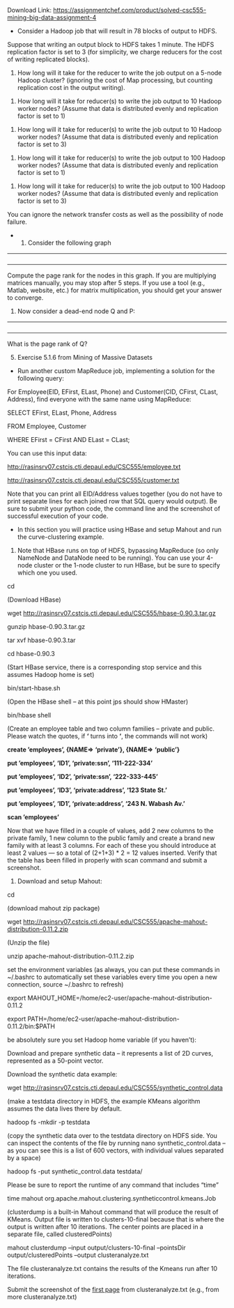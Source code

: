 Download Link: https://assignmentchef.com/product/solved-csc555-mining-big-data-assignment-4
<br>
<ul>

 <li>Consider a Hadoop job that will result in 78 blocks of output to HDFS.</li>

</ul>

Suppose that writing an output block to HDFS takes 1 minute. The HDFS replication factor is set to 3 (for simplicity, we charge reducers for the cost of writing replicated blocks).




<ol>

 <li>How long will it take for the reducer to write the job output on a 5-node Hadoop cluster? (ignoring the cost of Map processing, but counting replication cost in the output writing).</li>

</ol>




<ol>

 <li>How long will it take for reducer(s) to write the job output to 10 Hadoop worker nodes? (Assume that data is distributed evenly and replication factor is set to 1)</li>

</ol>




<ol>

 <li>How long will it take for reducer(s) to write the job output to 10 Hadoop worker nodes? (Assume that data is distributed evenly and replication factor is set to 3)</li>

</ol>




<ol>

 <li>How long will it take for reducer(s) to write the job output to 100 Hadoop worker nodes? (Assume that data is distributed evenly and replication factor is set to 1)</li>

</ol>




<ol>

 <li>How long will it take for reducer(s) to write the job output to 100 Hadoop worker nodes? (Assume that data is distributed evenly and replication factor is set to 3)</li>

</ol>







You can ignore the network transfer costs as well as the possibility of node failure.




<ul>

 <li>

  <ol>

   <li>Consider the following graph</li>

  </ol></li>

</ul>

<table>

 <tbody>

  <tr>

   <td width="172"></td>

   <td width="252"></td>

   <td width="43"></td>

   <td width="46"></td>

  </tr>

  <tr>

   <td></td>

   <td></td>

  </tr>

  <tr>

   <td></td>

  </tr>

  <tr>

   <td></td>

   <td colspan="2"></td>

   <td></td>

  </tr>

 </tbody>

</table>

























Compute the page rank for the nodes in this graph. If you are multiplying matrices manually, you may stop after 5 steps. If you use a tool (e.g., Matlab, website, etc.) for matrix multiplication, you should get your answer to converge.




<ol>

 <li>Now consider a dead-end node Q and P:</li>

</ol>

<table>

 <tbody>

  <tr>

   <td width="251"></td>

   <td width="311"></td>

   <td width="47"></td>

  </tr>

  <tr>

   <td></td>

   <td colspan="2"></td>

  </tr>

  <tr>

   <td></td>

  </tr>

  <tr>

   <td></td>

   <td></td>

   <td></td>

  </tr>

 </tbody>

</table>



















What is the page rank of Q?




<ol start="5">

 <li>Exercise 5.1.6 from Mining of Massive Datasets</li>

</ol>







<ul>

 <li>Run another custom MapReduce job, implementing a solution for the following query:</li>

</ul>




For Employee(EID, EFirst, ELast, Phone) and Customer(CID, CFirst, CLast, Address), find everyone with the same name using MapReduce:




SELECT EFirst, ELast, Phone, Address

FROM Employee, Customer

WHERE EFirst = CFirst AND ELast = CLast;




You can use this input data:




http://rasinsrv07.cstcis.cti.depaul.edu/CSC555/employee.txt

http://rasinsrv07.cstcis.cti.depaul.edu/CSC555/customer.txt




Note that you can print all EID/Address values together (you do not have to print separate lines for each joined row that SQL query would output). Be sure to submit your python code, the command line and the screenshot of successful execution of your code.




<ul>

 <li>In this section you will practice using HBase and setup Mahout and run the curve-clustering example.</li>

</ul>

<u> </u>

<ol>

 <li>Note that HBase runs on top of HDFS, bypassing MapReduce (so only NameNode and DataNode need to be running). You can use your 4-node cluster or the 1-node cluster to run HBase, but be sure to specify which one you used.</li>

</ol>




cd

(Download HBase)

wget http://rasinsrv07.cstcis.cti.depaul.edu/CSC555/hbase-0.90.3.tar.gz

gunzip hbase-0.90.3.tar.gz

tar xvf hbase-0.90.3.tar




cd hbase-0.90.3




(Start HBase service, there is a corresponding stop service and this assumes Hadoop home is set)

bin/start-hbase.sh

(Open the HBase shell – at this point jps should show HMaster)

bin/hbase shell

<strong> </strong>

(Create an employee table and two column families – private and public. Please watch the quotes, if <strong>‘</strong> turns into <strong>‘</strong>, the commands will not work)

<strong>create ’employees’,  {NAME=&gt;</strong> <strong>‘private’}, {NAME=&gt;</strong> <strong>‘public’} </strong>

<strong>put ’employees’, ‘ID1’, ‘private:ssn’, ‘111-222-334’</strong>

<strong>put ’employees’, ‘ID2’, ‘private:ssn’, ‘222-333-445’</strong>

<strong>put ’employees’, ‘ID3’, ‘private:address’, ‘123 State St.’</strong>

<strong>put ’employees’, ‘ID1’, ‘private:address’, ‘243 N. Wabash Av.’</strong>

<strong> </strong>

<strong>scan ’employees’</strong>

<strong> </strong>

Now that we have filled in a couple of values, add 2 new columns to the private family, 1 new column to the public family and create a brand new family with at least 3 columns. For each of these you should introduce at least 2 values — so a total of (2+1+3) * 2 = 12 values inserted. Verify that the table has been filled in properly with scan command and submit a screenshot.




<ol>

 <li>Download and setup Mahout:</li>

</ol>




cd

(download mahout zip package)

wget http://rasinsrv07.cstcis.cti.depaul.edu/CSC555/apache-mahout-distribution-0.11.2.zip

(Unzip the file)

unzip apache-mahout-distribution-0.11.2.zip




set the environment variables (as always, you can put these commands in ~/.bashrc to automatically set these variables every time you open a new connection, source ~/.bashrc to refresh)

export MAHOUT_HOME=/home/ec2-user/apache-mahout-distribution-0.11.2

export PATH=/home/ec2-user/apache-mahout-distribution-0.11.2/bin:$PATH

be absolutely sure you set Hadoop home variable (if you haven’t):




Download and prepare synthetic data – it represents a list of 2D curves, represented as a 50-point vector.




Download the synthetic data example:

wget <a href="http://rasinsrv07.cstcis.cti.depaul.edu/CSC555/synthetic_control.data">http://rasinsrv07.cstcis.cti.depaul.edu/CSC555/synthetic_control.data</a>

(make a testdata directory in HDFS, the example KMeans algorithm assumes the data lives there by default.

hadoop fs -mkdir -p testdata

(copy the synthetic data over to the testdata directory on HDFS side. You can inspect the contents of the file by running nano synthetic_control.data – as you can see this is a list of 600 vectors, with individual values separated by a space)

hadoop fs -put synthetic_control.data testdata/




Please be sure to report the runtime of any command that includes “time”

time mahout org.apache.mahout.clustering.syntheticcontrol.kmeans.Job




(clusterdump is a built-in Mahout command that will produce the result of KMeans. Output file is written to clusters-10-final because that is where the output is written after 10 iterations. The center points are placed in a separate file, called clusteredPoints)

mahout clusterdump –input output/clusters-10-final –pointsDir output/clusteredPoints –output clusteranalyze.txt




The file clusteranalyze.txt contains the results of the Kmeans run after 10 iterations.




Submit the screenshot of the <u>first page</u> from clusteranalyze.txt (e.g., from more clusteranalyze.txt)




<u></u>